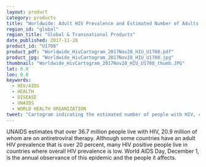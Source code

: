 ```yaml
---
layout: product
category: products
title: "Worldwide: Adult HIV Prevalence and Estimated Number of Adults and Children Infected with HIV, 2016"
region_id: "global"
region_title: "Global & Transnational Products"
date_published: 2017-11-28
product_id: "U1708"
product_pdf: "Worldwide_HivCartogram_2017Nov28_HIU_U1708.pdf"
product_jpg: "Worldwide_HivCartogram_2017Nov28_HIU_U1708.jpg"
thumbnail: "Worldwide_HivCartogram_2017Nov28_HIU_U1708_thumb.JPG"
lat: 0.0
lon: 0.0
keywords:
  - HIV/AIDS
  - HEALTH
  - DISEASE
  - UNAIDS
  - WORLD HEALTH ORGANIZATION
tweet: "Cartogram indicating the estimated number of people with HIV, colored by adult HIV prevalence"
---
```

UNAIDS estimates that over 36.7 million people live with HIV, 20.9 million of whom are on antiretroviral therapy. Although some countries have an adult HIV prevalence that is over 20 percent, many HIV positive people live in countries where overall HIV prevalence is low. World AIDS Day, December 1, is the annual observance of this epidemic and the people it affects.

